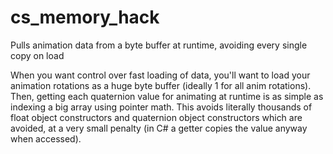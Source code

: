 # cs_memory_hack
Pulls animation data from a byte buffer at runtime, avoiding every single copy on load

When you want control over fast loading of data, you'll want to load your animation rotations as a huge byte buffer (ideally 1 for all anim rotations). Then, getting each quaternion value for animating at runtime is as simple as indexing a big array using pointer math. This avoids literally thousands of float object constructors and quaternion object constructors which are avoided, at a very small penalty (in C# a getter copies the value anyway when accessed).
